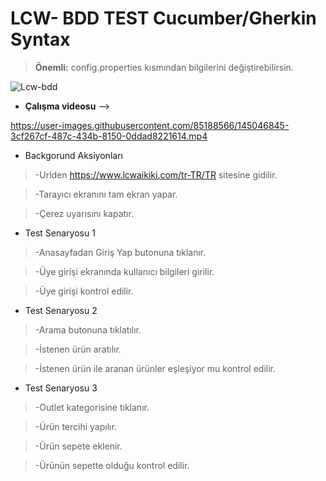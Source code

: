 # LCW- BDD TEST Cucumber/Gherkin Syntax

>**Önemli:** config.properties kısmından bilgilerini değiştirebilirsin.
>
![Lcw-bdd](https://user-images.githubusercontent.com/85188566/145046689-ae5028d8-7c82-4e53-b85b-ae37f9971c28.gif)

- **Çalışma videosu** --> 

https://user-images.githubusercontent.com/85188566/145046845-3cf267cf-487c-434b-8150-0ddad8221614.mp4


- Backgorund Aksiyonları 

>-Urlden https://www.lcwaikiki.com/tr-TR/TR sitesine gidilir.

>-Tarayıcı ekranını tam ekran yapar.

>-Çerez uyarısını kapatır.

- Test Senaryosu 1 

>-Anasayfadan Giriş Yap butonuna tıklanır.

>-Üye girişi ekranında kullanıcı bilgileri girilir.

>-Üye girişi kontrol edilir.

- Test Senaryosu 2

>-Arama butonuna tıklatılır.

>-İstenen ürün aratılır.

>-İstenen ürün ile aranan ürünler eşleşiyor mu kontrol edilir.

- Test Senaryosu 3

>-Outlet kategorisine tıklanır.

>-Ürün tercihi yapılır.

>-Ürün sepete eklenir.

>-Ürünün sepette olduğu kontrol edilir.


